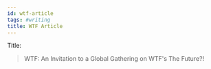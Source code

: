 ```yaml
---
id: wtf-article
tags: #writing
title: WTF Article
---
```


Title:

> WTF: An Invitation to a Global Gathering on WTF's The Future?!